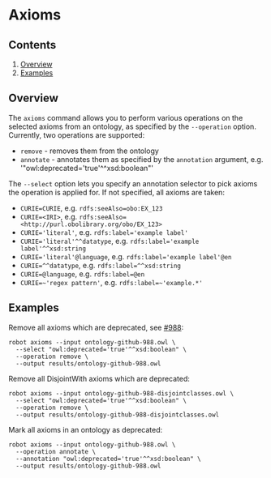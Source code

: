 # Axioms

## Contents

1. [Overview](#overview)
2. [Examples](#examples)

## Overview

The `axioms` command allows you to perform various operations on the selected axioms from an ontology, as specified by
the `--operation` option. Currently, two operations are supported:
- `remove` - removes them from the ontology
- `annotate` - annotates them as specified by the `annotation` argument, e.g. '"owl:deprecated='true'^^xsd:boolean"'

The `--select` option lets you specify an annotation selector to pick axioms the operation is applied for. If not specified, all axioms are taken:
- `CURIE=CURIE`, e.g. `rdfs:seeAlso=obo:EX_123`
- `CURIE=<IRI>`, e.g. `rdfs:seeAlso=<http://purl.obolibrary.org/obo/EX_123>`
- `CURIE='literal'`, e.g. `rdfs:label='example label'`
- `CURIE='literal'^^datatype`, e.g. `rdfs:label='example label'^^xsd:string`
- `CURIE='literal'@language`, e.g. `rdfs:label='example label'@en`
- `CURIE=^^datatype`, e.g. `rdfs:label=^^xsd:string`
- `CURIE=@language`, e.g. `rdfs:label=@en`
- `CURIE=~'regex pattern'`, e.g. `rdfs:label=~'example.*'`

## Examples

Remove all axioms which are deprecated, see [#988](https://github.com/ontodev/robot/issues/988):

    robot axioms --input ontology-github-988.owl \
      --select "owl:deprecated='true'^^xsd:boolean" \
      --operation remove \
      --output results/ontology-github-988.owl

Remove all DisjointWith axioms which are deprecated:

    robot axioms --input ontology-github-988-disjointclasses.owl \
      --select "owl:deprecated='true'^^xsd:boolean" \
      --operation remove \
      --output results/ontology-github-988-disjointclasses.owl

Mark all axioms in an ontology as deprecated:

    robot axioms --input ontology-github-988.owl \
      --operation annotate \
      --annotation "owl:deprecated='true'^^xsd:boolean" \
      --output results/ontology-github-988.owl